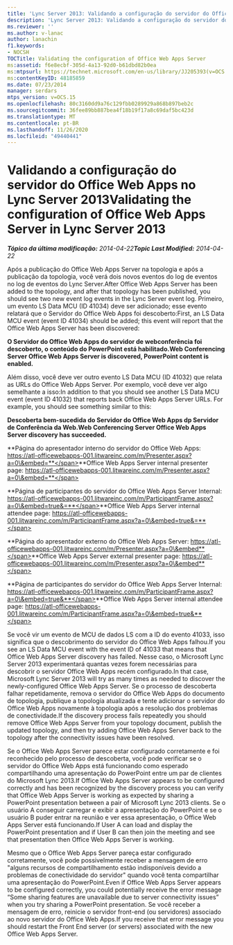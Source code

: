 ```yaml
---
title: 'Lync Server 2013: Validando a configuração do servidor do Office Web Apps'
description: 'Lync Server 2013: Validando a configuração do servidor do Office Web Apps.'
ms.reviewer: ''
ms.author: v-lanac
author: lanachin
f1.keywords:
- NOCSH
TOCTitle: Validating the configuration of Office Web Apps Server
ms:assetid: f6e8ecbf-305d-4a13-92d0-b61dbd82b0ea
ms:mtpsurl: https://technet.microsoft.com/en-us/library/JJ205393(v=OCS.15)
ms:contentKeyID: 48185859
ms.date: 07/23/2014
manager: serdars
mtps_version: v=OCS.15
ms.openlocfilehash: 80c3160dd9a76c129fbb0289929a868b897beb2c
ms.sourcegitcommit: 36fee89bb887bea4f18b19f17a8c69daf5bc423d
ms.translationtype: MT
ms.contentlocale: pt-BR
ms.lasthandoff: 11/26/2020
ms.locfileid: "49440441"
---
```

# <a name="validating-the-configuration-of-office-web-apps-server-in-lync-server-2013"></a><span data-ttu-id="aa7d0-103">Validando a configuração do servidor do Office Web Apps no Lync Server 2013</span><span class="sxs-lookup"><span data-stu-id="aa7d0-103">Validating the configuration of Office Web Apps Server in Lync Server 2013</span></span>

<div data-xmlns="http://www.w3.org/1999/xhtml">

<div class="topic" data-xmlns="http://www.w3.org/1999/xhtml" data-msxsl="urn:schemas-microsoft-com:xslt" data-cs="https://msdn.microsoft.com/">

<div data-asp="https://msdn2.microsoft.com/asp">



</div>

<div id="mainSection">

<div id="mainBody"><span data-ttu-id="aa7d0-104">

<span> </span></span><span class="sxs-lookup"><span data-stu-id="aa7d0-104">

<span> </span></span></span>

<span data-ttu-id="aa7d0-105">_**Tópico da última modificação:** 2014-04-22_</span><span class="sxs-lookup"><span data-stu-id="aa7d0-105">_**Topic Last Modified:** 2014-04-22_</span></span>

<span data-ttu-id="aa7d0-106">Após a publicação do Office Web Apps Server na topologia e após a publicação da topologia, você verá dois novos eventos do log de eventos no log de eventos do Lync Server.</span><span class="sxs-lookup"><span data-stu-id="aa7d0-106">After Office Web Apps Server has been added to the topology, and after that topology has been published, you should see two new event log events in the Lync Server event log.</span></span> <span data-ttu-id="aa7d0-107">Primeiro, um evento LS Data MCU (ID 41034) deve ser adicionado; esse evento relatará que o Servidor do Office Web Apps foi descoberto:</span><span class="sxs-lookup"><span data-stu-id="aa7d0-107">First, an LS Data MCU event (event ID 41034) should be added; this event will report that the Office Web Apps Server has been discovered:</span></span>

<span data-ttu-id="aa7d0-108">**O Servidor do Office Web Apps do servidor de webconferência foi descoberto, o conteúdo do PowerPoint está habilitado.**</span><span class="sxs-lookup"><span data-stu-id="aa7d0-108">**Web Conferencing Server Office Web Apps Server is discovered, PowerPoint content is enabled.**</span></span>

<span data-ttu-id="aa7d0-p102">Além disso, você deve ver outro evento LS Data MCU (ID 41032) que relata as URLs do Office Web Apps Server. Por exemplo, você deve ver algo semelhante a isso:</span><span class="sxs-lookup"><span data-stu-id="aa7d0-p102">In addition to that you should see another LS Data MCU event (event ID 41032) that reports back Office Web Apps Server URLs. For example, you should see something similar to this:</span></span>

<span data-ttu-id="aa7d0-111">**Descoberta bem-sucedida do Servidor do Office Web Apps dp Servidor de Conferência da Web.**</span><span class="sxs-lookup"><span data-stu-id="aa7d0-111">**Web Conferencing Server Office Web Apps Server discovery has succeeded.**</span></span>

<span data-ttu-id="aa7d0-112">**Página do apresentador interno do servidor do Office Web Apps: https://atl-officewebapps-001.litwareinc.com/m/Presenter.aspx?a=0\&embed=**</span><span class="sxs-lookup"><span data-stu-id="aa7d0-112">**Office Web Apps Server internal presenter page: https://atl-officewebapps-001.litwareinc.com/m/Presenter.aspx?a=0\&embed=**</span></span>

<span data-ttu-id="aa7d0-113">**Página de participantes do servidor do Office Web Apps Server Internal: https://atl-officewebapps-001.litwareinc.com/m/ParticipantFrame.aspx?a=0\&embed=true&=**</span><span class="sxs-lookup"><span data-stu-id="aa7d0-113">**Office Web Apps Server internal attendee page: https://atl-officewebapps-001.litwareinc.com/m/ParticipantFrame.aspx?a=0\&embed=true&=**</span></span>

<span data-ttu-id="aa7d0-114">**Página do apresentador externo do Office Web Apps Server: https://atl-officewebapps-001.litwareinc.com/m/Presenter.aspx?a=0\&embed**</span><span class="sxs-lookup"><span data-stu-id="aa7d0-114">**Office Web Apps Server external presenter page: https://atl-officewebapps-001.litwareinc.com/m/Presenter.aspx?a=0\&embed**</span></span>

<span data-ttu-id="aa7d0-115">**Página de participantes do servidor do Office Web Apps Server Internal: https://atl-officewebapps-001.litwareinc.com/m/ParticipantFrame.aspx?a=0\&embed=true&**</span><span class="sxs-lookup"><span data-stu-id="aa7d0-115">**Office Web Apps Server internal attendee page: https://atl-officewebapps-001.litwareinc.com/m/ParticipantFrame.aspx?a=0\&embed=true&**</span></span>

<span data-ttu-id="aa7d0-116">Se você vir um evento de MCU de dados LS com a ID do evento 41033, isso significa que o descobrimento do servidor do Office Web Apps falhou.</span><span class="sxs-lookup"><span data-stu-id="aa7d0-116">If you see an LS Data MCU event with the event ID of 41033 that means that Office Web Apps Server discovery has failed.</span></span> <span data-ttu-id="aa7d0-117">Nesse caso, o Microsoft Lync Server 2013 experimentará quantas vezes forem necessárias para descobrir o servidor Office Web Apps recém configurado.</span><span class="sxs-lookup"><span data-stu-id="aa7d0-117">In that case, Microsoft Lync Server 2013 will try as many times as needed to discover the newly-configured Office Web Apps Server.</span></span> <span data-ttu-id="aa7d0-118">Se o processo de descoberta falhar repetidamente, remova o servidor do Office Web Apps do documento de topologia, publique a topologia atualizada e tente adicionar o servidor do Office Web Apps novamente à topologia após a resolução dos problemas de conectividade.</span><span class="sxs-lookup"><span data-stu-id="aa7d0-118">If the discovery process fails repeatedly you should remove Office Web Apps Server from your topology document, publish the updated topology, and then try adding Office Web Apps Server back to the topology after the connectivity issues have been resolved.</span></span>

<span data-ttu-id="aa7d0-119">Se o Office Web Apps Server parece estar configurado corretamente e foi reconhecido pelo processo de descoberta, você pode verificar se o servidor do Office Web Apps está funcionando como esperado compartilhando uma apresentação do PowerPoint entre um par de clientes do Microsoft Lync 2013.</span><span class="sxs-lookup"><span data-stu-id="aa7d0-119">If Office Web Apps Server appears to be configured correctly and has been recognized by the discovery process you can verify that Office Web Apps Server is working as expected by sharing a PowerPoint presentation between a pair of Microsoft Lync 2013 clients.</span></span> <span data-ttu-id="aa7d0-120">Se o usuário A conseguir carregar e exibir a apresentação do PowerPoint e se o usuário B puder entrar na reunião e ver essa apresentação, o Office Web Apps Server está funcionando.</span><span class="sxs-lookup"><span data-stu-id="aa7d0-120">If User A can load and display the PowerPoint presentation and if User B can then join the meeting and see that presentation then Office Web Apps Server is working.</span></span>

<span data-ttu-id="aa7d0-121">Mesmo que o Office Web Apps Server pareça estar configurado corretamente, você pode possivelmente receber a mensagem de erro "alguns recursos de compartilhamento estão indisponíveis devido a problemas de conectividade do servidor" quando você tenta compartilhar uma apresentação do PowerPoint.</span><span class="sxs-lookup"><span data-stu-id="aa7d0-121">Even if Office Web Apps Server appears to be configured correctly, you could potentially receive the error message “Some sharing features are unavailable due to server connectivity issues” when you try sharing a PowerPoint presentation.</span></span> <span data-ttu-id="aa7d0-122">Se você receber a mensagem de erro, reinicie o servidor front-end (ou servidores) associado ao novo servidor do Office Web Apps.</span><span class="sxs-lookup"><span data-stu-id="aa7d0-122">If you receive that error message you should restart the Front End server (or servers) associated with the new Office Web Apps Server.</span></span>

<span data-ttu-id="aa7d0-123"></div>

<span> </span>

</div>

</div>

</span><span class="sxs-lookup"><span data-stu-id="aa7d0-123"></div>

<span> </span>

</div>

</div>

</span></span></div>

